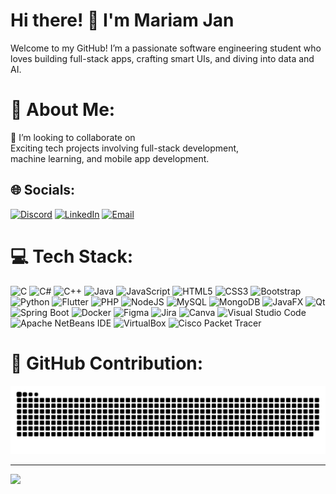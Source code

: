 # Hi there! 👋 I'm Mariam Jan

Welcome to my GitHub! I’m a passionate software engineering student who loves building full-stack apps, crafting smart UIs, and diving into data and AI. 

# 💫 About Me:
🤝 I’m looking to collaborate on  
Exciting tech projects involving full-stack development,  
machine learning, and mobile app development.

## 🌐 Socials:
[![Discord](https://img.shields.io/badge/Discord-%237289DA.svg?logo=discord&logoColor=white)](https://discord.gg/mariamjan_) 
[![LinkedIn](https://img.shields.io/badge/LinkedIn-%230077B5.svg?logo=linkedin&logoColor=white)](https://www.linkedin.com/in/mariam-jan-7aaa18291) 
[![Email](https://img.shields.io/badge/Email-D14836?logo=gmail&logoColor=white)](mailto:mariamjan268@gmail.com)

# 💻 Tech Stack:
![C](https://img.shields.io/badge/c-%2300599C.svg?style=for-the-badge&logo=c&logoColor=white) 
![C#](https://img.shields.io/badge/c%23-%23239120.svg?style=for-the-badge&logo=csharp&logoColor=white) 
![C++](https://img.shields.io/badge/c++-%2300599C.svg?style=for-the-badge&logo=c%2B%2B&logoColor=white) 
![Java](https://img.shields.io/badge/java-%23ED8B00.svg?style=for-the-badge&logo=openjdk&logoColor=white) 
![JavaScript](https://img.shields.io/badge/javascript-%23323330.svg?style=for-the-badge&logo=javascript&logoColor=%23F7DF1E) 
![HTML5](https://img.shields.io/badge/html5-%23E34F26.svg?style=for-the-badge&logo=html5&logoColor=white) 
![CSS3](https://img.shields.io/badge/css3-%231572B6.svg?style=for-the-badge&logo=css3&logoColor=white) 
![Bootstrap](https://img.shields.io/badge/bootstrap-%23563D7C.svg?style=for-the-badge&logo=bootstrap&logoColor=white) 
![Python](https://img.shields.io/badge/python-3670A0?style=for-the-badge&logo=python&logoColor=ffdd54) 
![Flutter](https://img.shields.io/badge/Flutter-%2302569B.svg?style=for-the-badge&logo=Flutter&logoColor=white) 
![PHP](https://img.shields.io/badge/php-%23777BB4.svg?style=for-the-badge&logo=php&logoColor=white) 
![NodeJS](https://img.shields.io/badge/node.js-6DA55F?style=for-the-badge&logo=node.js&logoColor=white) 
![MySQL](https://img.shields.io/badge/mysql-4479A1.svg?style=for-the-badge&logo=mysql&logoColor=white) 
![MongoDB](https://img.shields.io/badge/MongoDB-%234ea94b.svg?style=for-the-badge&logo=mongodb&logoColor=white) 
![JavaFX](https://img.shields.io/badge/javafx-%23FF0000.svg?style=for-the-badge&logo=javafx&logoColor=white) 
![Qt](https://img.shields.io/badge/Qt-%23217346.svg?style=for-the-badge&logo=Qt&logoColor=white) 
![Spring Boot](https://img.shields.io/badge/springboot-%236DB33F.svg?style=for-the-badge&logo=springboot&logoColor=white) 
![Docker](https://img.shields.io/badge/docker-%230db7ed.svg?style=for-the-badge&logo=docker&logoColor=white) 
![Figma](https://img.shields.io/badge/figma-%23F24E1E.svg?style=for-the-badge&logo=figma&logoColor=white) 
![Jira](https://img.shields.io/badge/jira-%230A0FFF.svg?style=for-the-badge&logo=jira&logoColor=white) 
![Canva](https://img.shields.io/badge/Canva-%2300C4CC.svg?style=for-the-badge&logo=Canva&logoColor=white) 
![Visual Studio Code](https://img.shields.io/badge/VSCode-%23007ACC.svg?style=for-the-badge&logo=visual-studio-code&logoColor=white) 
![Apache NetBeans IDE](https://img.shields.io/badge/NetBeans-%23007396.svg?style=for-the-badge&logo=apache-netbeans-ide&logoColor=white) 
![VirtualBox](https://img.shields.io/badge/virtualbox-%23007ACC.svg?style=for-the-badge&logo=virtualbox&logoColor=white) 
![Cisco Packet Tracer](https://img.shields.io/badge/PacketTracer-%23007ACC.svg?style=for-the-badge&logo=cisco&logoColor=white)

# 🐍 GitHub Contribution:
![GitHub Snake](https://raw.githubusercontent.com/Platane/snk/output/github-contribution-grid-snake.svg)

---
[![](https://visitcount.itsvg.in/api?id=MariamJan&icon=0&color=0)](https://visitcount.itsvg.in)

<!-- Proudly created with GPRM ( https://gprm.itsvg.in ) -->
